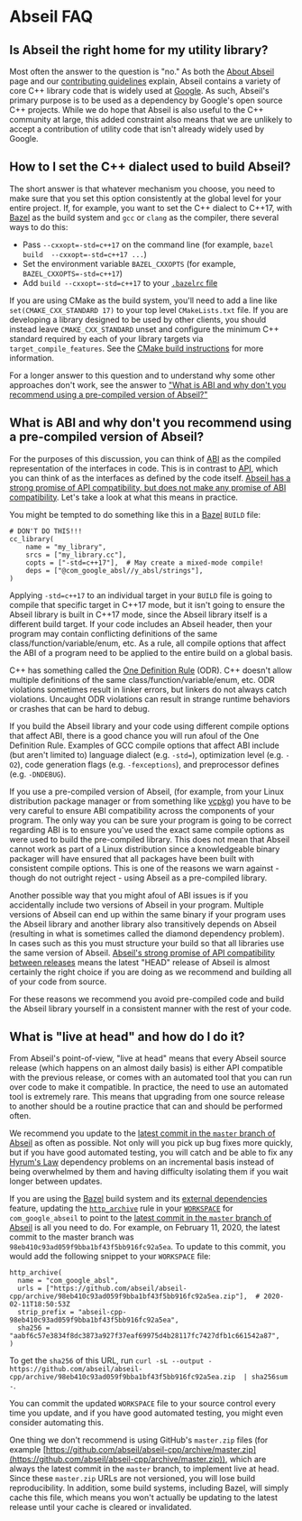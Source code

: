 # Abseil FAQ 
 
## Is Abseil the right home for my utility library? 
 
Most often the answer to the question is "no." As both the [About 
Abseil](https://abseil.io/about/) page and our [contributing 
guidelines](https://github.com/abseil/abseil-cpp/blob/master/CONTRIBUTING.md#contribution-guidelines) 
explain, Abseil contains a variety of core C++ library code that is widely used 
at [Google](https://www.google.com/). As such, Abseil's primary purpose is to be 
used as a dependency by Google's open source C++ projects. While we do hope that 
Abseil is also useful to the C++ community at large, this added constraint also 
means that we are unlikely to accept a contribution of utility code that isn't 
already widely used by Google. 
 
## How to I set the C++ dialect used to build Abseil? 
 
The short answer is that whatever mechanism you choose, you need to make sure 
that you set this option consistently at the global level for your entire 
project. If, for example, you want to set the C++ dialect to C++17, with 
[Bazel](https://bazel/build/) as the build system and `gcc` or `clang` as the 
compiler, there several ways to do this: 
* Pass `--cxxopt=-std=c++17` on the command line (for example, `bazel build 
  --cxxopt=-std=c++17 ...`) 
* Set the environment variable `BAZEL_CXXOPTS` (for example, 
  `BAZEL_CXXOPTS=-std=c++17`) 
* Add `build --cxxopt=-std=c++17` to your [`.bazelrc` 
  file](https://docs.bazel.build/versions/master/guide.html#bazelrc) 
 
If you are using CMake as the build system, you'll need to add a line like 
`set(CMAKE_CXX_STANDARD 17)` to your top level `CMakeLists.txt` file. If you
are developing a library designed to be used by other clients, you should
instead leave `CMAKE_CXX_STANDARD` unset and configure the minimum C++ standard
required by each of your library targets via `target_compile_features`. See the
[CMake build 
instructions](https://github.com/abseil/abseil-cpp/blob/master/CMake/README.md) 
for more information. 
 
For a longer answer to this question and to understand why some other approaches 
don't work, see the answer to ["What is ABI and why don't you recommend using a 
pre-compiled version of 
Abseil?"](#what-is-abi-and-why-dont-you-recommend-using-a-pre-compiled-version-of-abseil) 
 
## What is ABI and why don't you recommend using a pre-compiled version of Abseil? 
 
For the purposes of this discussion, you can think of 
[ABI](https://en.wikipedia.org/wiki/Application_binary_interface) as the 
compiled representation of the interfaces in code. This is in contrast to 
[API](https://en.wikipedia.org/wiki/Application_programming_interface), which 
you can think of as the interfaces as defined by the code itself. [Abseil has a 
strong promise of API compatibility, but does not make any promise of ABI 
compatibility](https://abseil.io/about/compatibility). Let's take a look at what 
this means in practice. 
 
You might be tempted to do something like this in a 
[Bazel](https://bazel.build/) `BUILD` file: 
 
``` 
# DON'T DO THIS!!! 
cc_library( 
    name = "my_library", 
    srcs = ["my_library.cc"], 
    copts = ["-std=c++17"],  # May create a mixed-mode compile! 
    deps = ["@com_google_absl//y_absl/strings"], 
) 
``` 
 
Applying `-std=c++17` to an individual target in your `BUILD` file is going to 
compile that specific target in C++17 mode, but it isn't going to ensure the 
Abseil library is built in C++17 mode, since the Abseil library itself is a 
different build target. If your code includes an Abseil header, then your 
program may contain conflicting definitions of the same 
class/function/variable/enum, etc. As a rule, all compile options that affect 
the ABI of a program need to be applied to the entire build on a global basis. 
 
C++ has something called the [One Definition 
Rule](https://en.wikipedia.org/wiki/One_Definition_Rule) (ODR). C++ doesn't 
allow multiple definitions of the same class/function/variable/enum, etc. ODR 
violations sometimes result in linker errors, but linkers do not always catch 
violations. Uncaught ODR violations can result in strange runtime behaviors or 
crashes that can be hard to debug. 
 
If you build the Abseil library and your code using different compile options 
that affect ABI, there is a good chance you will run afoul of the One Definition 
Rule. Examples of GCC compile options that affect ABI include (but aren't 
limited to) language dialect (e.g. `-std=`), optimization level (e.g. `-O2`), 
code generation flags (e.g. `-fexceptions`), and preprocessor defines 
(e.g. `-DNDEBUG`). 
 
If you use a pre-compiled version of Abseil, (for example, from your Linux 
distribution package manager or from something like 
[vcpkg](https://github.com/microsoft/vcpkg)) you have to be very careful to 
ensure ABI compatibility across the components of your program. The only way you 
can be sure your program is going to be correct regarding ABI is to ensure 
you've used the exact same compile options as were used to build the 
pre-compiled library. This does not mean that Abseil cannot work as part of a 
Linux distribution since a knowledgeable binary packager will have ensured that 
all packages have been built with consistent compile options. This is one of the 
reasons we warn against - though do not outright reject - using Abseil as a 
pre-compiled library. 
 
Another possible way that you might afoul of ABI issues is if you accidentally 
include two versions of Abseil in your program. Multiple versions of Abseil can 
end up within the same binary if your program uses the Abseil library and 
another library also transitively depends on Abseil (resulting in what is 
sometimes called the diamond dependency problem). In cases such as this you must 
structure your build so that all libraries use the same version of Abseil. 
[Abseil's strong promise of API compatibility between 
releases](https://abseil.io/about/compatibility) means the latest "HEAD" release 
of Abseil is almost certainly the right choice if you are doing as we recommend 
and building all of your code from source. 
 
For these reasons we recommend you avoid pre-compiled code and build the Abseil 
library yourself in a consistent manner with the rest of your code. 
 
## What is "live at head" and how do I do it? 
 
From Abseil's point-of-view, "live at head" means that every Abseil source 
release (which happens on an almost daily basis) is either API compatible with 
the previous release, or comes with an automated tool that you can run over code 
to make it compatible. In practice, the need to use an automated tool is 
extremely rare. This means that upgrading from one source release to another 
should be a routine practice that can and should be performed often. 
 
We recommend you update to the [latest commit in the `master` branch of 
Abseil](https://github.com/abseil/abseil-cpp/commits/master) as often as 
possible. Not only will you pick up bug fixes more quickly, but if you have good 
automated testing, you will catch and be able to fix any [Hyrum's 
Law](https://www.hyrumslaw.com/) dependency problems on an incremental basis 
instead of being overwhelmed by them and having difficulty isolating them if you 
wait longer between updates. 
 
If you are using the [Bazel](https://bazel.build/) build system and its 
[external dependencies](https://docs.bazel.build/versions/master/external.html) 
feature, updating the 
[`http_archive`](https://docs.bazel.build/versions/master/repo/http.html#http_archive) 
rule in your 
[`WORKSPACE`](https://docs.bazel.build/versions/master/be/workspace.html) for 
`com_google_abseil` to point to the [latest commit in the `master` branch of 
Abseil](https://github.com/abseil/abseil-cpp/commits/master) is all you need to 
do. For example, on February 11, 2020, the latest commit to the master branch 
was `98eb410c93ad059f9bba1bf43f5bb916fc92a5ea`. To update to this commit, you 
would add the following snippet to your `WORKSPACE` file: 
 
``` 
http_archive( 
  name = "com_google_absl", 
  urls = ["https://github.com/abseil/abseil-cpp/archive/98eb410c93ad059f9bba1bf43f5bb916fc92a5ea.zip"],  # 2020-02-11T18:50:53Z 
  strip_prefix = "abseil-cpp-98eb410c93ad059f9bba1bf43f5bb916fc92a5ea", 
  sha256 = "aabf6c57e3834f8dc3873a927f37eaf69975d4b28117fc7427dfb1c661542a87", 
) 
``` 
 
To get the `sha256` of this URL, run `curl -sL --output - 
https://github.com/abseil/abseil-cpp/archive/98eb410c93ad059f9bba1bf43f5bb916fc92a5ea.zip 
| sha256sum -`. 
 
You can commit the updated `WORKSPACE` file to your source control every time 
you update, and if you have good automated testing, you might even consider 
automating this. 
 
One thing we don't recommend is using GitHub's `master.zip` files (for example 
[https://github.com/abseil/abseil-cpp/archive/master.zip](https://github.com/abseil/abseil-cpp/archive/master.zip)), 
which are always the latest commit in the `master` branch, to implement live at 
head. Since these `master.zip` URLs are not versioned, you will lose build 
reproducibility. In addition, some build systems, including Bazel, will simply 
cache this file, which means you won't actually be updating to the latest 
release until your cache is cleared or invalidated. 
